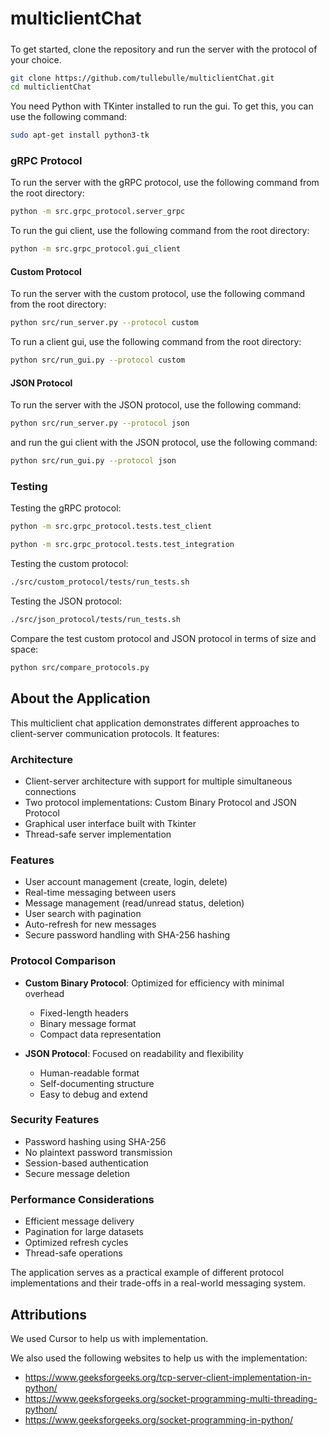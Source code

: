 # multiclientChat


#####
To get started, clone the repository and run the server with the protocol of your choice.

```bash
git clone https://github.com/tullebulle/multiclientChat.git
cd multiclientChat
```

You need Python with TKinter installed to run the gui. To get this, you can use the following command:

```bash
sudo apt-get install python3-tk
```


### gRPC Protocol

To run the server with the gRPC protocol, use the following command from the root directory:

```bash
python -m src.grpc_protocol.server_grpc
```

To run the gui client, use the following command from the root directory:

```bash 
python -m src.grpc_protocol.gui_client
```



#### Custom Protocol
To run the server with the custom protocol, use the following command from the root directory:

```bash
python src/run_server.py --protocol custom
```

To run a client gui, use the following command from the root directory:

```bash
python src/run_gui.py --protocol custom
```


#### JSON Protocol

To run the server with the JSON protocol, use the following command:

```bash
python src/run_server.py --protocol json
```
and run the gui client with the JSON protocol, use the following command:
```bash
python src/run_gui.py --protocol json
```




### Testing
Testing the gRPC protocol:
```bash
python -m src.grpc_protocol.tests.test_client
```
```bash
python -m src.grpc_protocol.tests.test_integration
```


Testing the custom protocol:
```bash
./src/custom_protocol/tests/run_tests.sh
```

Testing the JSON protocol:
```bash
./src/json_protocol/tests/run_tests.sh
```

Compare the test custom protocol and JSON protocol in terms of size and space:
```bash
python src/compare_protocols.py
```


## About the Application

This multiclient chat application demonstrates different approaches to client-server communication protocols. It features:

### Architecture
- Client-server architecture with support for multiple simultaneous connections
- Two protocol implementations: Custom Binary Protocol and JSON Protocol
- Graphical user interface built with Tkinter
- Thread-safe server implementation

### Features
- User account management (create, login, delete)
- Real-time messaging between users
- Message management (read/unread status, deletion)
- User search with pagination
- Auto-refresh for new messages
- Secure password handling with SHA-256 hashing

### Protocol Comparison
- **Custom Binary Protocol**: Optimized for efficiency with minimal overhead
  - Fixed-length headers
  - Binary message format
  - Compact data representation
  
- **JSON Protocol**: Focused on readability and flexibility
  - Human-readable format
  - Self-documenting structure
  - Easy to debug and extend

### Security Features
- Password hashing using SHA-256
- No plaintext password transmission
- Session-based authentication
- Secure message deletion

### Performance Considerations
- Efficient message delivery
- Pagination for large datasets
- Optimized refresh cycles
- Thread-safe operations

The application serves as a practical example of different protocol implementations and their trade-offs in a real-world messaging system.


## Attributions

We used Cursor to help us with implementation.

We also used the following websites to help us with the implementation:
- https://www.geeksforgeeks.org/tcp-server-client-implementation-in-python/
- https://www.geeksforgeeks.org/socket-programming-multi-threading-python/
- https://www.geeksforgeeks.org/socket-programming-in-python/
